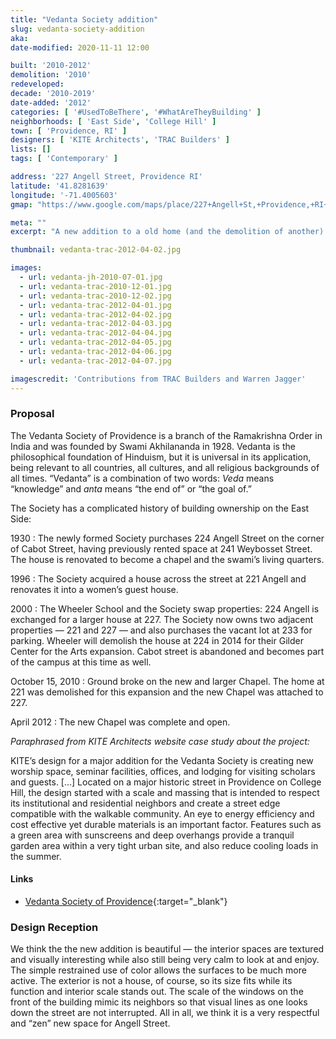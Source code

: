 ```yaml
---
title: "Vedanta Society addition"
slug: vedanta-society-addition
aka:
date-modified: 2020-11-11 12:00

built: '2010-2012'
demolition: '2010'
redeveloped:
decade: '2010-2019'
date-added: '2012'
categories: [ '#UsedToBeThere', '#WhatAreTheyBuilding' ]
neighborhoods: [ 'East Side', 'College Hill' ]
town: [ 'Providence, RI' ]
designers: [ 'KITE Architects', 'TRAC Builders' ]
lists: []
tags: [ 'Contemporary' ]

address: '227 Angell Street, Providence RI'
latitude: '41.8281639'
longitude: '-71.4005603'
gmap: "https://www.google.com/maps/place/227+Angell+St,+Providence,+RI+02906/@41.8281639,-71.4005603,17z/data=!3m1!4b1!4m5!3m4!1s0x89e44524e9ffccb9:0x2268c6e80555fcd!8m2!3d41.8281639!4d-71.3983716"

meta: ""
excerpt: "A new addition to a old home (and the demolition of another) on historic Angell St. brings new character and more space to those that want to find their zen"

thumbnail: vedanta-trac-2012-04-02.jpg

images:
  - url: vedanta-jh-2010-07-01.jpg
  - url: vedanta-trac-2010-12-01.jpg
  - url: vedanta-trac-2010-12-02.jpg
  - url: vedanta-trac-2012-04-01.jpg
  - url: vedanta-trac-2012-04-02.jpg
  - url: vedanta-trac-2012-04-03.jpg
  - url: vedanta-trac-2012-04-04.jpg
  - url: vedanta-trac-2012-04-05.jpg
  - url: vedanta-trac-2012-04-06.jpg
  - url: vedanta-trac-2012-04-07.jpg

imagescredit: 'Contributions from TRAC Builders and Warren Jagger'
---
```


### Proposal

The Vedanta Society of Providence is a branch of the Ramakrishna Order in India and was founded by Swami Akhilananda in 1928. Vedanta is the philosophical foundation of Hinduism, but it is universal in its application, being relevant to all countries, all cultures, and all religious backgrounds of all times. “Vedanta” is a combination of two words: _Veda_ means “knowledge” and _anta_ means “the end of” or “the goal of.”

The Society has a complicated history of building ownership on the East Side:

1930
: The newly formed Society purchases 224 Angell Street on the corner of Cabot Street, having previously rented space at 241 Weybosset Street. The house is renovated to become a chapel and the swami’s living quarters.

1996
: The Society acquired a house across the street at 221 Angell and renovates it into a women’s guest house.

2000
: The Wheeler School and the Society swap properties: 224 Angell is exchanged for a larger house at 227. The Society now owns two adjacent properties — 221 and 227 — and also purchases the vacant lot at 233 for parking. Wheeler will demolish the house at 224 in 2014 for their Gilder Center for the Arts expansion. Cabot street is abandoned and becomes part of the campus at this time as well.

October 15, 2010
: Ground broke on the new and larger Chapel. The home at 221 was demolished for this expansion and the new Chapel was attached to 227.

April 2012
: The new Chapel was complete and open.


_Paraphrased from KITE Architects website case study about the project:_

KITE’s design for a major addition for the Vedanta Society is creating new worship space, seminar facilities, offices, and lodging for visiting scholars and guests. [...] Located on a major historic street in Providence on College Hill, the design started with a scale and massing that is intended to respect its institutional and residential neighbors and create a street edge compatible with the walkable community. An eye to energy efficiency and cost effective yet durable materials is an important factor. Features such as a green area with sunscreens and deep overhangs provide a tranquil garden area within a very tight urban site, and also reduce cooling loads in the summer.

#### Links

+ [Vedanta Society of Providence](//vedantaprov.org){:target="_blank"}


### Design Reception

We think the the new addition is beautiful — the interior spaces are textured and visually interesting while also still being very calm to look at and enjoy. The simple restrained use of color allows the surfaces to be much more active. The exterior is not a house, of course, so its size fits while its function and interior scale stands out. The scale of the windows on the front of the building mimic its neighbors so that visual lines as one looks down the street are not interrupted. All in all, we think it is a very respectful and “zen” new space for Angell Street.
